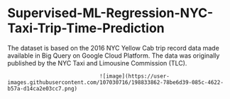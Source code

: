 # **Supervised-ML-Regression-NYC-Taxi-Trip-Time-Prediction**
The dataset is based on the 2016 NYC Yellow Cab trip record data made available in Big Query on Google Cloud Platform. The data was originally published by the NYC Taxi and Limousine Commission (TLC). 



                                 ![image](https://user-images.githubusercontent.com/107030716/198833862-78be6d39-085c-4622-b57a-d14ca2e03cc7.png)
